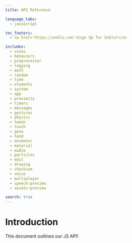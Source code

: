 ```yaml
---
title: API Reference

language_tabs:
  - javascript

toc_footers:
  - <a href='https://enklu.com'>Sign Up for Enklu!</a>

includes:
  - vines
  - behaviors
  - preprocessor
  - logging
  - math
  - random
  - time
  - elements
  - system
  - app
  - proximity
  - timers
  - messages
  - gestures
  - physics
  - tween
  - touch
  - gaze
  - hand
  - animator
  - material
  - audio
  - particles
  - edit
  - drawing
  - checksum
  - voice
  - multiplayer
  - speech-preview
  - assets-preview

search: true
---
```


# Introduction

This document outlines our JS API!
